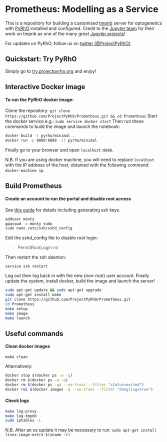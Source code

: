 Prometheus: Modelling as a Service
==================================

This is a repository for building a customised [tmpnb](https://github.com/jupyter/tmpnb) server for optogenetics with [PyRhO](https://github.com/ProjectPyRhO/PyRhO) installed and configured. Credit to the [Jupyter team](https://github.com/orgs/jupyter/people) for their work on tmpnb as one of the many great [Jupyter projects](https://github.com/jupyter)!

For updates on PyRhO, follow us on [twitter (@ProjectPyRhO)](https://twitter.com/ProjectPyRhO).

Quickstart: Try PyRhO
---------------------

Simply go to [try.projectpyrho.org](http://try.projectpyrho.org) and enjoy!

Interactive Docker image
------------------------

#### To run the PyRhO docker image:

Clone the repository: `git clone https://github.com/ProjectPyRhO/Prometheus.git && cd Prometheus`
Start the docker service e.g.: `sudo service docker start`
Then run these commands to build the image and launch the notebook:

```bash
docker build -t pyrho/minimal .
docker run -p 8888:8888 -it pyrho/minimal
```

Finally go to your browser and open `localhost:8888`.

N.B. If you are using docker machine, you will need to replace `localhost` with the IP address of the host, obtained with the following command: `docker-machine ip`.

Build Prometheus
----------------

#### Create an account to run the portal and disable root access
See [this guide](https://www.digitalocean.com/community/tutorials/initial-server-setup-with-ubuntu-14-04) for details including generating ssh keys.

```bash
adduser monty
gpasswd -a monty sudo
sudo nano /etc/ssh/sshd_config
```

Edit the sshd_config file to disable root login:
> PermitRootLogin no

Then restart the ssh daemon:

`service ssh restart`

Log out then log back in with the new (non-root) user account.
Finally update the system, install docker, build the image and launch the server!

```bash
sudo apt-get update && sudo apt-get upgrade
sudo apt-get install make
git clone https://github.com/ProjectPyRhO/Prometheus.git
cd Prometheus
make setup
make image
make launch
```

Useful commands
---------------

#### Clean docker images

`make clean`

Alternatively:

```bash
docker stop $(docker ps -a -q)
docker rm $(docker ps -a -q)
docker rm $(docker ps -qa --no-trunc --filter "status=exited")
docker rmi $(docker images -q --no-trunc --filter "dangling=true")
```

#### Check logs

```bash
make log-proxy
make log-tmpnb
sudo iptables -L
```

N.B. After an os update it may be necessary to run:
`sudo apt-get install linux-image-extra-$(uname -r)`
